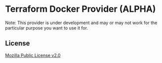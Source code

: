# Terraform Docker Provider (ALPHA)

Note: This provider is under development and may or may not work
for the particular purpose you want to use it for.

## License

[Mozilla Public License v2.0](https://github.com/toowoxx/terraform-provider-docker/blob/main/LICENSE)

